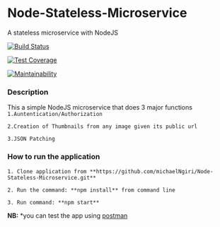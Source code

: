 # Node-Stateless-Microservice
A stateless microservice with NodeJS

[![Build Status](https://travis-ci.org/michaelNgiri/Node-Stateless-Microservice.svg?branch=master)](https://travis-ci.org/michaelNgiri/Node-Stateless-Microservice)




[![Test Coverage](https://api.codeclimate.com/v1/badges/392931297fcbeb52d34f/test_coverage)](https://codeclimate.com/github/michaelNgiri/Node-Stateless-Microservice/test_coverage)



[![Maintainability](https://api.codeclimate.com/v1/badges/392931297fcbeb52d34f/maintainability)](https://codeclimate.com/github/michaelNgiri/Node-Stateless-Microservice/maintainability)






### Description
This a simple NodeJS microservice that does 3 major functions
`1.Auntentication/Authorization`

`2.Creation of Thumbnails from any image given its public url`

`3.JSON Patching`


### How to run the application
`1. Clone application from **https://github.com/michaelNgiri/Node-Stateless-Microservice.git**`

`2. Run the command: **npm install** from command line`

`3. Run command: **npm start**`

**NB:** *you can test the app using [postman](https://www.getpostman.com "download Postman")
